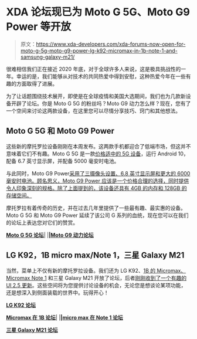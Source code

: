 # XDA 论坛现已为 Moto G 5G、Moto G9 Power 等开放

> 原文：<https://www.xda-developers.com/xda-forums-now-open-for-moto-g-5g-moto-g9-power-lg-k92-micromax-in-1b-note-1-and-samsung-galaxy-m21/>

很难相信我们正在接近 2020 年底，对于全球许多人来说，这是极具挑战性的一年。幸运的是，我们能够从对技术的共同热爱中得到安慰，这种热爱今年在一些有趣的方面取得了进展。

为了让话题围绕技术展开，即使是在全球疫情和美国大选期间，我们也为几款新设备开辟了论坛。你是 Moto G 5G 的粉丝吗？Moto G9 动力怎么样？现在，您有了一个空间来讨论这两款设备，在这里您可以尽情分享技巧、窍门和其他想法。

## Moto G 5G 和 Moto G9 Power

这些新的摩托罗拉设备刚刚在本周发布。这两款手机都迎合了低端市场，但这并不意味着它们不有趣。Moto G 5G 是一款[价格适中的 5G 设备](https://www.xda-developers.com/motorola-moto-g-5g-snapdragon-750g/)，运行 Android 10，配备 6.7 英寸显示屏，并配备 5000 毫安时电池。

与此同时，Moto G9 Power[采用了三摄像头设置、6.8 英寸显示屏和更大的 6000 毫安时电池。顾名思义，Moto G9 Power 应该是一个价格合理的选择，同时提供令人印象深刻的规格。除了上面提到的，该设备还具有 4GB 的内存和 128GB 的存储空间。](https://www.xda-developers.com/motorola-moto-g9-power-64mp-primary-camera-6000mah-battery-launch/)

摩托罗拉有着传奇的历史，并在过去几年里提供了一些最有趣、最实惠的设备。Moto G 5G 和 Moto G9 Power 延续了该公司 G 系列的血统，现在您可以在我们的论坛上表达您对它们的赞赏。

**[Moto G 5G 论坛](https://forum.xda-developers.com/moto-g-5g)**| |**|[Moto G9 动力论坛](https://forum.xda-developers.com/moto-g9-power)**

## LG K92，1B micro max/Note 1，三星 Galaxy M21

当然，菜单上不仅有新的摩托罗拉设备。我们还为 LG K92、[1B 的 Micromax、Micromax Note 1](https://www.xda-developers.com/micromax-in-note-1-in-1b-mark-return-india-smartphone-market-launched/) 和三星 Galaxy M21 开放了论坛，后者[刚刚收到了一个有趣的 UI 2.5 更新](https://www.xda-developers.com/samsung-galaxy-m21-one-ui-2-5-update-keyboard-messaging-features/)。这些空间将为您提供讨论设备的机会，无论您是想谈论某项功能，还是想深入到侧面装载的世界中。玩得开心！

**[LG K92 论坛](https://forum.xda-developers.com/lg-k92-5g)**

[**Micromax 在 1B 论坛**](https://forum.xda-developers.com/micromax-in-1b)| |**|[micro max 在 Note 1 论坛](https://forum.xda-developers.com/micromax-in-note-1)**

**[三星 Galaxy M21 论坛](https://forum.xda-developers.com/galaxy-m21)**